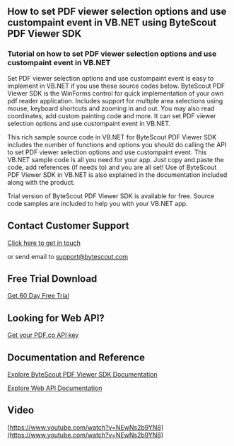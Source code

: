 ## How to set PDF viewer selection options and use custompaint event in VB.NET using ByteScout PDF Viewer SDK

### Tutorial on how to set PDF viewer selection options and use custompaint event in VB.NET

Set PDF viewer selection options and use custompaint event is easy to implement in VB.NET if you use these source codes below. ByteScout PDF Viewer SDK is the WinForms control for quick implementation of your own pdf reader application. Includes support for multiple area selections using mouse, keyboard shortcuts and zooming in and out. You may also read coordinates, add custom painting code and more. It can set PDF viewer selection options and use custompaint event in VB.NET.

This rich sample source code in VB.NET for ByteScout PDF Viewer SDK includes the number of functions and options you should do calling the API to set PDF viewer selection options and use custompaint event. This VB.NET sample code is all you need for your app. Just copy and paste the code, add references (if needs to) and you are all set! Use of ByteScout PDF Viewer SDK in VB.NET is also explained in the documentation included along with the product.

Trial version of ByteScout PDF Viewer SDK is available for free. Source code samples are included to help you with your VB.NET app.

## Contact Customer Support

[Click here to get in touch](https://bytescout.zendesk.com/hc/en-us/requests/new?subject=ByteScout%20PDF%20Viewer%20SDK%20Question)

or send email to [support@bytescout.com](mailto:support@bytescout.com?subject=ByteScout%20PDF%20Viewer%20SDK%20Question) 

## Free Trial Download

[Get 60 Day Free Trial](https://bytescout.com/download/web-installer?utm_source=github-readme)

## Looking for Web API? 

[Get your PDF.co API key](https://pdf.co/documentation/api?utm_source=github-readme)

## Documentation and Reference

[Explore ByteScout PDF Viewer SDK Documentation](https://bytescout.com/documentation/index.html?utm_source=github-readme)

[Explore Web API Documentation](https://pdf.co/documentation/api?utm_source=github-readme)

## Video

[https://www.youtube.com/watch?v=NEwNs2b9YN8](https://www.youtube.com/watch?v=NEwNs2b9YN8)